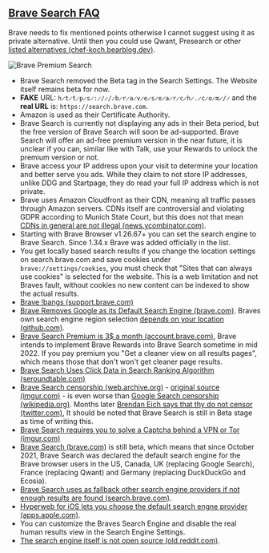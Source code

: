 ## [Brave Search FAQ](#brave-search-faq)

Brave needs to fix mentioned points otherwise I cannot suggest using it as private alternative. Until then you could use Qwant, Presearch or other [listed alternatives (chef-koch.bearblog.dev)](https://chef-koch.bearblog.dev/privacy-tools-list-by-chef-koch/#metasearch-engines).


![Brave Premium Search](https://i.ibb.co/Lvt1tJ6/j0ail2sokac81.png)


- Brave Search removed the Beta tag in the Search Settings. The Website itself remains beta for now.
- **FAKE** URL: `h̷t̷t̷p̷s̷:̷/̷/̷b̷r̷a̷v̷e̷s̷e̷a̷r̷c̷h̷.̷c̷o̷m̷/̷` and the **real URL** is: `https://search.brave.com`.
- Amazon is used as their Certificate Authority.
- Brave Search is currently not displaying any ads in their Beta period, but the free version of Brave Search will soon be ad-supported. Brave Search will offer an ad-free premium version in the near future, it is unclear if you can, similar like with Talk, use your Rewards to unlock the premium version or not.
- Brave access your IP address upon your visit to determine your location and better serve you ads. While they claim to not store IP addresses, unlike DDG and Startpage, they do read your full IP address which is not private.
- Brave uses Amazon Cloudfront as their CDN, meaning all traffic passes through Amazon servers. CDNs itself are controversial and violating GDPR according to Munich State Court, but this does not that mean [CDNs in general are not illegal (news.ycombinator.com)](https://news.ycombinator.com/item?id=30135264).
- Starting with Brave Browser v1.26.67+ you can set the search engine to Brave Search. Since 1.34.x Brave was added officially in the list.
- You get locally based search results if you change the location settings on search.brave.com and save cookies under `brave://settings/cookies`, you must check that "Sites that can always use cookies" is selected for the website. This is a web limitation and not Braves fault, without cookies no new content can be indexed to show the actual results.
- [Brave !bangs (support.brave.com)](https://support.brave.com/hc/en-us/articles/4410152384781)
- [Brave Removes Google as its Default Search Engine (brave.com)](https://brave.com/search-and-web-discovery/). Braves own search engine region selection [depends on your location (github.com)](https://github.com/brave/brave-browser/issues/18331).
- [Brave Search Premium is 3$ a month (account.brave.com)](https://account.brave.com/?intent=checkout&product=search), Brave intends to implement Brave Rewards into Brave Search sometime in mid 2022. If you pay premium you "Get a cleaner view on all results pages", which means those that don't won't get cleaner page results.
- [Brave Search Uses Click Data in Search Ranking Algorithm (seroundtable.com)](https://www.seroundtable.com/brave-search-uses-click-data-ranking-algorithm-32319.html)
- [Brave Search censorship (web.archive.org)](https://web.archive.org/web/20211202152804/https://imgur.com/a/lkPTFC1) - [original source (imgur.com)](https://imgur.com/a/lkPTFC1) - is even worse than [Google Search censorship (wikipedia.org)](https://en.wikipedia.org/wiki/Censorship_by_Google). Months later [Brendan Eich says that thy do not censor (twitter.com)](https://twitter.com/brendaneich/status/1501978997860683776), It should be noted that Brave Search is still in Beta stage as time of writing this.
- [Brave Search requires you to solve a Captcha behind a VPN or Tor (imgur.com)](https://imgur.com/8RUS3Vu)
- [Brave Search (brave.com)](https://brave.com/brave-search-beta/) is still beta, which means that since October 2021, Brave Search was declared the default search engine for the Brave browser users in the US, Canada, UK (replacing Google Search), France (replacing Qwant) and Germany (replacing DuckDuckGo and Ecosia).
- [Brave Search uses as fallback other search engine providers if not enough results are found (search.brave.com)](https://search.brave.com/help/independence).
- [Hyperweb for iOS lets you choose the default search engne provider (apps.apple.com)](https://apps.apple.com/gb/app/hyperweb/id1581824571).
- You can customize the Braves Search Engine and disable the real human results view in the Search Engine Settings.
- [The search engine itself is not open source (old.reddit.com)](https://old.reddit.com/r/brave_browser/comments/o5qknc/announcement_brave_search_beta_now_available_in/h2p3q22/).
